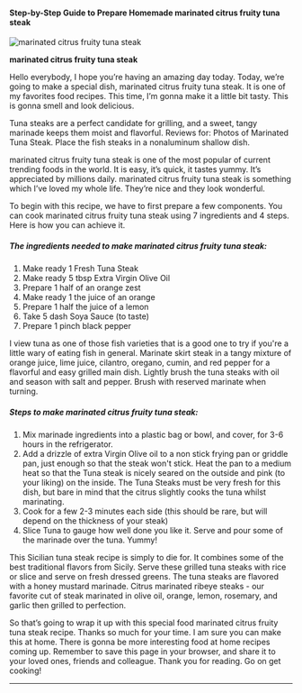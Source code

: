             

#### Step-by-Step Guide to Prepare Homemade marinated citrus fruity tuna steak

![marinated citrus fruity tuna steak](https://img-global.cpcdn.com/recipes/6083579998109696/751x532cq70/marinated-citrus-fruity-tuna-steak-recipe-main-photo.jpg)

**marinated citrus fruity tuna steak**

Hello everybody, I hope you’re having an amazing day today. Today, we’re going to make a special dish, marinated citrus fruity tuna steak. It is one of my favorites food recipes. This time, I’m gonna make it a little bit tasty. This is gonna smell and look delicious.

Tuna steaks are a perfect candidate for grilling, and a sweet, tangy marinade keeps them moist and flavorful. Reviews for: Photos of Marinated Tuna Steak. Place the fish steaks in a nonaluminum shallow dish.

marinated citrus fruity tuna steak is one of the most popular of current trending foods in the world. It is easy, it’s quick, it tastes yummy. It’s appreciated by millions daily. marinated citrus fruity tuna steak is something which I’ve loved my whole life. They’re nice and they look wonderful.

To begin with this recipe, we have to first prepare a few components. You can cook marinated citrus fruity tuna steak using 7 ingredients and 4 steps. Here is how you can achieve it.

##### The ingredients needed to make marinated citrus fruity tuna steak:

1.  Make ready 1 Fresh Tuna Steak
2.  Make ready 5 tbsp Extra Virgin Olive Oil
3.  Prepare 1 half of an orange zest
4.  Make ready 1 the juice of an orange
5.  Prepare 1 half the juice of a lemon
6.  Take 5 dash Soya Sauce (to taste)
7.  Prepare 1 pinch black pepper

I view tuna as one of those fish varieties that is a good one to try if you're a little wary of eating fish in general. Marinate skirt steak in a tangy mixture of orange juice, lime juice, cilantro, oregano, cumin, and red pepper for a flavorful and easy grilled main dish. Lightly brush the tuna steaks with oil and season with salt and pepper. Brush with reserved marinate when turning.

##### Steps to make marinated citrus fruity tuna steak:

1.  Mix marinade ingredients into a plastic bag or bowl, and cover, for 3-6 hours in the refrigerator.
2.  Add a drizzle of extra Virgin Olive oil to a non stick frying pan or griddle pan, just enough so that the steak won't stick. Heat the pan to a medium heat so that the Tuna steak is nicely seared on the outside and pink (to your liking) on the inside. The Tuna Steaks must be very fresh for this dish, but bare in mind that the citrus slightly cooks the tuna whilst marinating.
3.  Cook for a few 2-3 minutes each side (this should be rare, but will depend on the thickness of your steak)
4.  Slice Tuna to gauge how well done you like it. Serve and pour some of the marinade over the tuna. Yummy!

This Sicilian tuna steak recipe is simply to die for. It combines some of the best traditional flavors from Sicily. Serve these grilled tuna steaks with rice or slice and serve on fresh dressed greens. The tuna steaks are flavored with a honey mustard marinade. Citrus marinated ribeye steaks - our favorite cut of steak marinated in olive oil, orange, lemon, rosemary, and garlic then grilled to perfection.

So that’s going to wrap it up with this special food marinated citrus fruity tuna steak recipe. Thanks so much for your time. I am sure you can make this at home. There is gonna be more interesting food at home recipes coming up. Remember to save this page in your browser, and share it to your loved ones, friends and colleague. Thank you for reading. Go on get cooking!

* * *